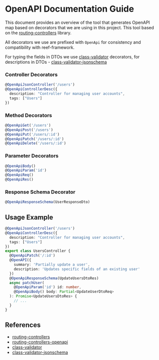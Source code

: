 # OpenAPI Documentation Guide

This document provides an overview of the tool that generates OpenAPI map based on decorators that we are using in this project. This tool based on the [routing-controllers](https://www.npmjs.com/package/routing-controllers) library. 

All decorators we use are prefixed with `OpenApi` for consistency and compatibility with reef-framework.

For typing the fields in DTOs we use [class-validator](https://www.npmjs.com/package/class-validator) decorators, for descriptions in DTOs - [class-validator-jsonschema](https://www.npmjs.com/package/class-validator-jsonschema) 


### Controller Decorators
```typescript
@OpenApiJsonController('/users')
@OpenApiControllerDesc({
  description: "Controller for managing user accounts",
  tags: ["Users"]
})
```

### Method Decorators
```typescript
@OpenApiGet('/users')
@OpenApiPost('/users')
@OpenApiPut('/users/:id')
@OpenApiPatch('/users/:id')
@OpenApiDelete('/users/:id')
```

### Parameter Decorators
```typescript
@OpenApiBody()
@OpenApiParam('id')
@OpenApiReq()
@OpenApiRes()
```

### Response Schema Decorator
```typescript
@OpenApiResponseSchema(UserResponseDto)
```

## Usage Example

```typescript
@OpenApiJsonController('/users')
@OpenApiControllerDesc({
  description: "Controller for managing user accounts",
  tags: ["Users"]
})
export class UsersController {
  @OpenApiPatch('/:id')
  @OpenAPI({
    summary: 'Partially update a user',
    description: 'Updates specific fields of an existing user'
  })
  @OpenApiResponseSchema(UpdateUsersDtoRes)
  async patchUser(
    @OpenApiParam('id') id: number,
    @OpenApiBody() body: Partial<UpdateUserDtoReq>
  ): Promise<UpdateUsersDtoRes> {
    // ...
  }
}
```

## References

- [routing-controllers](https://www.npmjs.com/package/routing-controllers)
- [routing-controllers-openapi](https://www.npmjs.com/package/routing-controllers-openapi)
- [class-validator](https://www.npmjs.com/package/class-validator)
- [class-validator-jsonschema](https://www.npmjs.com/package/class-validator-jsonschema) 